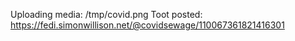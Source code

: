 Uploading media: /tmp/covid.png
Toot posted: https://fedi.simonwillison.net/@covidsewage/110067361821416301
